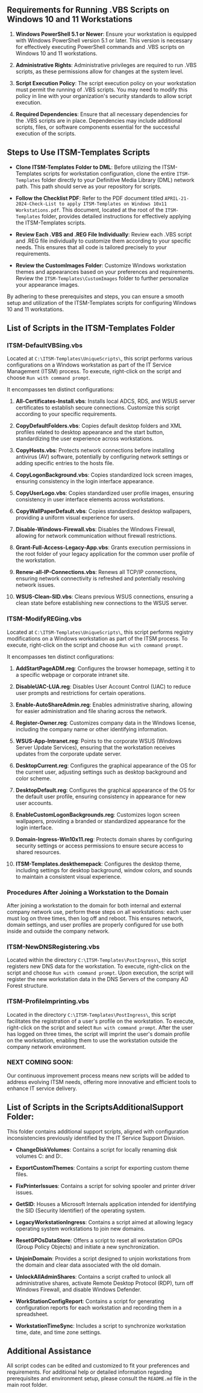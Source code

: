 ## Requirements for Running .VBS Scripts on Windows 10 and 11 Workstations

1. **Windows PowerShell 5.1 or Newer**: Ensure your workstation is equipped with Windows PowerShell version 5.1 or later. This version is necessary for effectively executing PowerShell commands and .VBS scripts on Windows 10 and 11 workstations.

2. **Administrative Rights**: Administrative privileges are required to run .VBS scripts, as these permissions allow for changes at the system level.

3. **Script Execution Policy**: The script execution policy on your workstation must permit the running of .VBS scripts. You may need to modify this policy in line with your organization's security standards to allow script execution.

4. **Required Dependencies**: Ensure that all necessary dependencies for the .VBS scripts are in place. Dependencies may include additional scripts, files, or software components essential for the successful execution of the scripts.

## Steps to Use ITSM-Templates Scripts

- **Clone ITSM-Templates Folder to DML**: Before utilizing the ITSM-Templates scripts for workstation configuration, clone the entire `ITSM-Templates` folder directly to your Definitive Media Library (DML) network path. This path should serve as your repository for scripts.

- **Follow the Checklist PDF**: Refer to the PDF document titled `APRIL-21-2024-Check-List to apply ITSM-Templates on Windows 10x11 Workstations.pdf`. This document, located at the root of the `ITSM-Templates` folder, provides detailed instructions for effectively applying the ITSM-Templates scripts.

- **Review Each .VBS and .REG File Individually**: Review each .VBS script and .REG file individually to customize them according to your specific needs. This ensures that all code is tailored precisely to your requirements.

- **Review the CustomImages Folder**: Customize Windows workstation themes and appearances based on your preferences and requirements. Review the `ITSM-Templates\CustomImages` folder to further personalize your appearance images.

By adhering to these prerequisites and steps, you can ensure a smooth setup and utilization of the ITSM-Templates scripts for configuring Windows 10 and 11 workstations.

## List of Scripts in the ITSM-Templates Folder

### ITSM-DefaultVBSing.vbs
Located at `C:\ITSM-Templates\UniqueScripts\`, this script performs various configurations on a Windows workstation as part of the IT Service Management (ITSM) process. To execute, right-click on the script and choose `Run with command prompt`.

It encompasses ten distinct configurations:

1. **All-Certificates-Install.vbs**: Installs local ADCS, RDS, and WSUS server certificates to establish secure connections. Customize this script according to your specific requirements.

2. **CopyDefaultFolders.vbs**: Copies default desktop folders and XML profiles related to desktop appearance and the start button, standardizing the user experience across workstations.

3. **CopyHosts.vbs**: Protects network connections before installing antivirus (AV) software, potentially by configuring network settings or adding specific entries to the hosts file.

4. **CopyLogonBackground.vbs**: Copies standardized lock screen images, ensuring consistency in the login interface appearance.

5. **CopyUserLogo.vbs**: Copies standardized user profile images, ensuring consistency in user interface elements across workstations.

6. **CopyWallPaperDefault.vbs**: Copies standardized desktop wallpapers, providing a uniform visual experience for users.

7. **Disable-Windows-Firewall.vbs**: Disables the Windows Firewall, allowing for network communication without firewall restrictions.

8. **Grant-Full-Access-Legacy-App.vbs**: Grants execution permissions in the root folder of your legacy application for the common user profile of the workstation.

9. **Renew-all-IP-Connections.vbs**: Renews all TCP/IP connections, ensuring network connectivity is refreshed and potentially resolving network issues.

10. **WSUS-Clean-SID.vbs**: Cleans previous WSUS connections, ensuring a clean state before establishing new connections to the WSUS server.

### ITSM-ModifyREGing.vbs
Located at `C:\ITSM-Templates\UniqueScripts\`, this script performs registry modifications on a Windows workstation as part of the ITSM process. To execute, right-click on the script and choose `Run with command prompt`.

It encompasses ten distinct configurations:

1. **AddStartPageADM.reg**: Configures the browser homepage, setting it to a specific webpage or corporate intranet site.

2. **DisableUAC-LUA.reg**: Disables User Account Control (UAC) to reduce user prompts and restrictions for certain operations.

3. **Enable-AutoShareAdmin.reg**: Enables administrative sharing, allowing for easier administration and file sharing across the network.

4. **Register-Owner.reg**: Customizes company data in the Windows license, including the company name or other identifying information.

5. **WSUS-App-Intranet.reg**: Points to the corporate WSUS (Windows Server Update Services), ensuring that the workstation receives updates from the corporate update server.

6. **DesktopCurrent.reg**: Configures the graphical appearance of the OS for the current user, adjusting settings such as desktop background and color scheme.

7. **DesktopDefault.reg**: Configures the graphical appearance of the OS for the default user profile, ensuring consistency in appearance for new user accounts.

8. **EnableCustomLogonBackgrounds.reg**: Customizes logon screen wallpapers, providing a branded or standardized appearance for the login interface.

9. **Domain-Ingress-Win10x11.reg**: Protects domain shares by configuring security settings or access permissions to ensure secure access to shared resources.

10. **ITSM-Templates.deskthemepack**: Configures the desktop theme, including settings for desktop background, window colors, and sounds to maintain a consistent visual experience.

### Procedures After Joining a Workstation to the Domain
After joining a workstation to the domain for both internal and external company network use, perform these steps on all workstations: each user must log on three times, then log off and reboot. This ensures network, domain settings, and user profiles are properly configured for use both inside and outside the company network.

### ITSM-NewDNSRegistering.vbs
Located within the directory `C:\ITSM-Templates\PostIngress\`, this script registers new DNS data for the workstation. To execute, right-click on the script and choose `Run with command prompt`. Upon execution, the script will register the new workstation data in the DNS Servers of the company AD Forest structure.

### ITSM-ProfileImprinting.vbs
Located in the directory `C:\ITSM-Templates\PostIngress\`, this script facilitates the registration of a user's profile on the workstation. To execute, right-click on the script and select `Run with command prompt`. After the user has logged on three times, the script will imprint the user's domain profile on the workstation, enabling them to use the workstation outside the company network environment.

### NEXT COMING SOON:
Our continuous improvement process means new scripts will be added to address evolving ITSM needs, offering more innovative and efficient tools to enhance IT service delivery.

## List of Scripts in the ScriptsAdditionalSupport Folder:

This folder contains additional support scripts, aligned with configuration inconsistencies previously identified by the IT Service Support Division.

- **ChangeDiskVolumes**: Contains a script for locally renaming disk volumes C: and D:.

- **ExportCustomThemes**: Contains a script for exporting custom theme files.

- **FixPrinterIssues**: Contains a script for solving spooler and printer driver issues.

- **GetSID**: Houses a Microsoft Internals application intended for identifying the SID (Security Identifier) of the operating system.

- **LegacyWorkstationIngress**: Contains a script aimed at allowing legacy operating system workstations to join new domains.

- **ResetGPOsDataStore**: Offers a script to reset all workstation GPOs (Group Policy Objects) and initiate a new synchronization.

- **UnjoinDomain**: Provides a script designed to unjoin workstations from the domain and clear data associated with the old domain.

- **UnlockAllAdminShares**: Contains a script crafted to unlock all administrative shares, activate Remote Desktop Protocol (RDP), turn off Windows Firewall, and disable Windows Defender.

- **WorkStationConfigReport**: Contains a script for generating configuration reports for each workstation and recording them in a spreadsheet.

- **WorkstationTimeSync**: Includes a script to synchronize workstation time, date, and time zone settings.

## Additional Assistance
All script codes can be edited and customized to fit your preferences and requirements. For additional help or detailed information regarding prerequisites and environment setup, please consult the `README.md` file in the main root folder.
